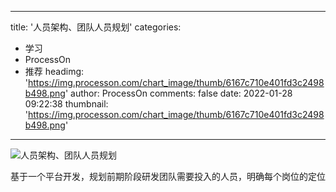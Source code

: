 
---
title: '人员架构、团队人员规划'
categories: 
 - 学习
 - ProcessOn
 - 推荐
headimg: 'https://img.processon.com/chart_image/thumb/6167c710e401fd3c2498b498.png'
author: ProcessOn
comments: false
date: 2022-01-28 09:22:38
thumbnail: 'https://img.processon.com/chart_image/thumb/6167c710e401fd3c2498b498.png'
---

<div>   
<img class="thumb" alt="人员架构、团队人员规划" src="https://img.processon.com/chart_image/thumb/6167c710e401fd3c2498b498.png" referrerpolicy="no-referrer">
<p>基于一个平台开发，规划前期阶段研发团队需要投入的人员，明确每个岗位的定位</p>  
</div>
            